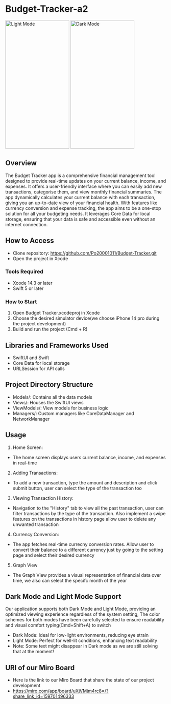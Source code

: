 

# Budget-Tracker-a2

<p align="left">
<img width="200" height= "400" alt="Light Mode" src="https://github.com/rmit-iPSE-s2-2023/a2-s3847882-2/assets/104077995/3bb8001a-d8ca-4b1c-b7c2-690685569d58">
<img width="200" height = "400" alt ="Dark Mode" src="https://github.com/rmit-iPSE-s2-2023/a2-s3847882-2/assets/104077995/90c2f2a2-aef4-4335-9d73-9071d1a75346">
</p>

## Overview
The Budget Tracker app is a comprehensive financial management tool designed to provide real-time updates on your current balance, income, and expenses. It offers a user-friendly interface where you can easily add new transactions, categorise them, and view monthly financial summaries. The app dynamically calculates your current balance with each transaction, giving you an up-to-date view of your financial health. With features like currency conversion and expense tracking, the app aims to be a one-stop solution for all your budgeting needs. It leverages Core Data for local storage, ensuring that your data is safe and accessible even without an internet connection.

## How to Access
- Clone repository: https://github.com/Po20001011/Budget-Tracker.git
- Open the project in Xcode

### Tools Required
- Xcode 14.3 or later
- Swift 5 or later

### How to Start
1. Open Budget Tracker.xcodeproj in Xcode
2. Choose the desired simulator device(we choose iPhone 14 pro during the project development)
3. Build and run the project (Cmd + R)

## Libraries and Frameworks Used
- SwiftUI and Swift
- Core Data for local storage
- URLSession for API calls

## Project Directory Structure
- Models/: Contains all the data models
- Views/: Houses the SwiftUI views
- ViewModels/: View models for business logic
- Managers/: Custom managers like CoreDataManager and NetworkManager

## Usage

1. Home Screen:
- The home screen displays users current balance, income, and expenses in real-time
2. Adding Transactions:
- To add a new transaction, type the amount and description and click submit button, user can select the type of the transaction too
3. Viewing Transaction History:
- Navigation to the "History" tab to view all the past transaction, user can filter transactions by the type of the transaction. Also implement a swipe features on the transactions in history page allow user to delete any unwanted transaction
4. Currency Conversion:
- The app fetches real-time currecny conversion rates. Allow user to convert their balance to a different currency just by going to the setting page and select their desired currency
5. Graph View
- The Graph View provides a visual representation of financial data over time, we also can select the specifc month of the year
  
## Dark Mode and Light Mode Support
Our application supports both Dark Mode and Light Mode, providing an optimized viewing experience regardless of the system setting, The color schemes for both modes have been carefully selected to ensure readability and visual comfort typing(Cmd+Shift+A) to switch
- Dark Mode: Ideal for low-light environments, reducing eye strain
- Light Mode: Perfect for well-lit conditions, enhancing text readability
- Note: Some text might disappear in Dark mode as we are still solving that at the moment!

## URl of our Miro Board
- Here is the link to our Miro Board that share the state of our project development
- https://miro.com/app/board/uXjVMjm4rc8=/?share_link_id=159701496333




   


